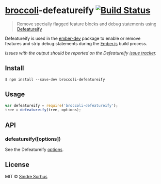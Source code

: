 # [broccoli](https://github.com/joliss/broccoli)-defeatureify [![Build Status](https://travis-ci.org/sindresorhus/broccoli-defeatureify.svg?branch=master)](https://travis-ci.org/sindresorhus/broccoli-defeatureify)

> Remove specially flagged feature blocks and debug statements using [Defeatureify](https://github.com/thomasboyt/defeatureify)

Defeatureify is used in the [ember-dev](https://github.com/emberjs/ember-dev) package to enable or remove features and strip debug statements during the [Ember.js](https://github.com/emberjs/ember.js) build process.

*Issues with the output should be reported on the Defeatureify [issue tracker](https://github.com/thomasboyt/defeatureify/issues).*


## Install

```
$ npm install --save-dev broccoli-defeatureify
```


## Usage

```js
var defeatureify = require('broccoli-defeatureify');
tree = defeatureify(tree, options);
```


## API

### defeatureify([options])

See the Defeatureify [options](https://github.com/craigteegarden/grunt-ember-defeatureify#options).


## License

MIT © [Sindre Sorhus](http://sindresorhus.com)
